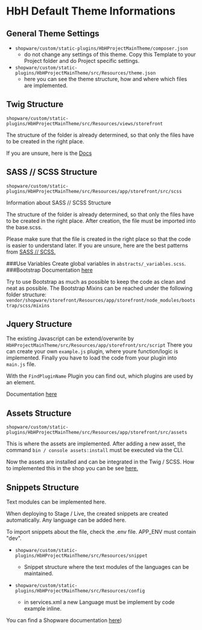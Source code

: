 # HbH Default Theme Informations
## General Theme Settings
- `shopware/custom/static-plugins/HbHProjectMainTheme/composer.json`
    - do not change any settings of this theme. Copy this Template to your Project folder and do Project specific settings.
- `shopware/custom/static-plugins/HbHProjectMainTheme/src/Resources/theme.json`
    - here you can see the theme structure, how and where which files are implemented.

## Twig Structure
`shopware/custom/static-plugins/HbHProjectMainTheme/src/Resources/views/storefront`

The structure of the folder is already determined, so that only the files have to be created in the right place.

If you are unsure, here is the [Docs](https://twig.symfony.com/doc/3.x/)

## SASS // SCSS Structure   
`shopware/custom/static-plugins/HbHProjectMainTheme/src/Resources/app/storefront/src/scss`

Information about SASS // SCSS Structure 

The structure of the folder is already determined, so that only the files have to be created in the right place.
After creation, the file must be imported into the base.scss.

Please make sure that the file is created in the right place so that the code is easier to understand later.
If you are unsure, here are the best patterns from [SASS // SCSS.](https://sass-guidelin.es/#architecture)

###Use Variables
Create global variables in `abstracts/_variables.scss`.
###Bootstrap
Documentation [here](https://getbootstrap.com/docs/5.0/customize/sass/)

Try to use Bootstrap as much as possible to keep the code as clean and neat as possible.
The Bootstrap Mixins can be reached under the following folder structure:
`vendor/shopware/storefront/Resources/app/storefront/node_modules/bootstrap/scss/mixins`


## Jquery Structure
The existing Javascript can be extend/overwrite by
`HbHProjectMainTheme/src/Resources/app/storefront/src/script`
There you can create your own `example.js` plugin, where youre function/logic is implemented.
Finally you have to load the code from your plugin into `main.js` file.

With the `FindPluginName` Plugin you can find out, which plugins are used by an element.

Documentation [here](https://docs.shopware.com/en/shopware-platform-dev-en/theme-guide/javascript)

## Assets Structure
`shopware/custom/static-plugins/HbHProjectMainTheme/src/Resources/app/storefront/src/assets`

This is where the assets are implemented. After adding a new asset, the command `bin / console assets:install` must be executed via the CLI.

Now the assets are installed and can be integrated in the Twig / SCSS.
How to implemented this in the shop you can be see [here.](https://docs.shopware.com/en/shopware-platform-dev-en/developer-guide/storefront/assets)

## Snippets Structure

Text modules can be implemented here.

When deploying to Stage / Live, the created snippets are created automatically.
Any language can be added here.

To import snippets about the file, check the .env file. APP_ENV must contain "dev".

- `shopware/custom/static-plugins/HbHProjectMainTheme/src/Resources/snippet`
    - Snippet structure where the text modules of the languages can be maintained.

- `shopware/custom/static-plugins/HbHProjectMainTheme/src/Resources/config`
    - in services.xml a new Language must be implement by code example inline.

You can find a Shopware documentation [here](https://docs.shopware.com/en/shopware-platform-dev-en/theme-guide/snippets))
